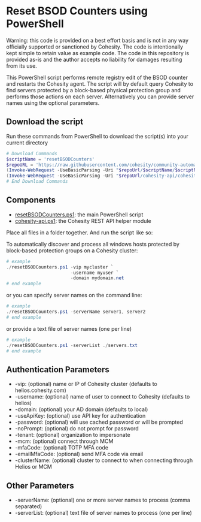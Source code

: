 # Reset BSOD Counters using PowerShell

Warning: this code is provided on a best effort basis and is not in any way officially supported or sanctioned by Cohesity. The code is intentionally kept simple to retain value as example code. The code in this repository is provided as-is and the author accepts no liability for damages resulting from its use.

This PowerShell script performs remote registry edit of the BSOD counter and restarts the Cohesity agent. The script will by default query Cohesity to find servers protected by a block-based physical protection group and performs those actions on each server. Alternatively you can provide server names using the optional parameters.

## Download the script

Run these commands from PowerShell to download the script(s) into your current directory

```powershell
# Download Commands
$scriptName = 'resetBSODCounters'
$repoURL = 'https://raw.githubusercontent.com/cohesity/community-automation-samples/main/powershell'
(Invoke-WebRequest -UseBasicParsing -Uri "$repoUrl/$scriptName/$scriptName.ps1").content | Out-File "$scriptName.ps1"; (Get-Content "$scriptName.ps1") | Set-Content "$scriptName.ps1"
(Invoke-WebRequest -UseBasicParsing -Uri "$repoUrl/cohesity-api/cohesity-api.ps1").content | Out-File cohesity-api.ps1; (Get-Content cohesity-api.ps1) | Set-Content cohesity-api.ps1
# End Download Commands
```

## Components

* [resetBSODCounters.ps1](https://raw.githubusercontent.com/cohesity/community-automation-samples/main/powershell/resetBSODCounters/resetBSODCounters.ps1): the main PowerShell script
* [cohesity-api.ps1](https://raw.githubusercontent.com/cohesity/community-automation-samples/main/powershell/cohesity-api/cohesity-api.ps1): the Cohesity REST API helper module

Place all files in a folder together. And run the script like so:

To automatically discover and process all windows hosts protected by block-based protection groups on a Cohesity cluster:

```powershell
# example
./resetBSODCounters.ps1 -vip mycluster `
                        -username myuser `
                        -domain mydomain.net
# end example
```

or you can specify server names on the command line:

```powershell
# example
./resetBSODCounters.ps1 -serverName server1, server2
# end example
```

or provide a text file of server names (one per line)

```powershell
# example
./resetBSODCounters.ps1 -serverList ./servers.txt
# end example
```

## Authentication Parameters

* -vip: (optional) name or IP of Cohesity cluster (defaults to helios.cohesity.com)
* -username: (optional) name of user to connect to Cohesity (defaults to helios)
* -domain: (optional) your AD domain (defaults to local)
* -useApiKey: (optional) use API key for authentication
* -password: (optional) will use cached password or will be prompted
* -noPrompt: (optional) do not prompt for password
* -tenant: (optional) organization to impersonate
* -mcm: (optional) connect through MCM
* -mfaCode: (optional) TOTP MFA code
* -emailMfaCode: (optional) send MFA code via email
* -clusterName: (optional) cluster to connect to when connecting through Helios or MCM

## Other Parameters

* -serverName: (optional) one or more server names to process (comma separated)
* -serverList: (optional) text file of server names to process (one per line)
